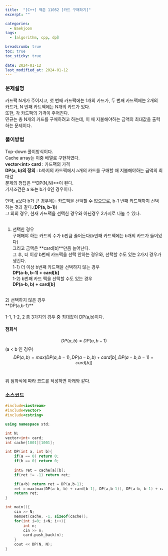```yaml
---
title:  "[C++] 백준 11052 [카드 구매하기]"
excerpt: ""

categories:
  - Baekjoon
tags:
  - [algorithm, cpp, dp]

breadcrumb: true
toc: true
toc_sticky: true
 
date: 2024-01-12
last_modified_at: 2024-01-12
---
```


### 문제설명
카드팩 N개가 주어지고, 첫 번째 카드팩에는 1개의 카드가, 두 번째 카드팩에는 2개의 카드가, N 번째 카트팩에는 N개의 카드가 있다.<br>
또한, 각 카드팩의 가격이 주어진다.<br>
민규는 총 N개의 카드를 구매하려고 하는데, 이 때 지불해야하는 금액의 최대값을 출력하는 문제이다.<br>

### 풀이방법
Top-down 풀이방식이다.<br>
Cache array는 이중 배열로 구현하였다.<br>
**vector\<int\> card** : 카드팩의 가격<br>
**DP(a, b)의 정의** : b까지의 카드팩에서 a개의 카드를 구매할 때 지불해야하는 금액의 최대값<br>
문제의 정답은 **DP(N,N)**이 된다.<br>
기저조건은 a 또는 b가 0인 경우이다.<br>
<br>
만약, a보다 b가 큰 경우에는 카드팩을 선택할 수 없으므로, b-1 번째 카드팩까지 선택하는 것과 같다.(**DP(a, b-1)**)<br>
그 외의 경우, 현재 카드팩을 선택한 경우와 아닌경우 2가지로 나눌 수 있다.<br>
<br>
1) 선택한 경우<br>
구매해야 하는 카드의 수가 b만큼 줄어든다(b번째 카드팩에는 b개의 카드가 들어있다)<br>
그리고 금액은 **card[b]**만큼 늘어난다.<br>
그 후, 더 이상 b번째 카드팩을 선택 안하는 경우와, 선택할 수도 있는 2가지 경우가 생긴다.<br>
1-1) 더 이상 b번째 카드팩을 선택하지 않는 경우<br>
**DP(a-b, b-1) + card[b]**<br>
1-2) b번째 카드 팩을 선택할 수도 있는 경우<br>
**DP(a-b, b) + card[b]**<br>
<br>
2) 선택하지 않은 경우<br>
**DP(a,b-1)**<br>
<br>
1-1, 1-2, 2 총 3가지의 경우 중 최대값이 DP(a,b)이다.

#### 점화식
$$DP(a, b) = DP(a, b-1)$$ (a < b 인 경우)
$$DP(a, b) = max(DP(a, b-1), DP(a-b, b) + card[b], DP(a-b, b-1) + card[b])$$<br>

위 점화식에 따라 코드를 작성하면 아래와 같다.<br>

### 소스코드
```cpp
#include<iostream>
#include<vector>
#include<cstring>

using namespace std;

int N;
vector<int> card;
int cache[1001][1001];

int DP(int a, int b){
    if(a == 0) return 0;
    if(b == 0) return 0;
    
    int& ret = cache[a][b];
    if(ret != -1) return ret;

    if(a<b) return ret = DP(a,b-1);
    ret = max(max(DP(a-b, b) + card[b-1], DP(a,b-1)), DP(a-b, b-1) + card[b-1]);
    return ret;
}

int main(){
    cin >> N;
    memset(cache, -1, sizeof(cache));
    for(int i=0; i<N; i++){
        int n;
        cin >> n;
        card.push_back(n);
    }
    cout << DP(N, N);
}
```